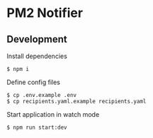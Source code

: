 # PM2 Notifier

## Development

Install dependencies
```
$ npm i
```

Define config files
```
$ cp .env.example .env
$ cp recipients.yaml.example recipients.yaml
```

Start application in watch mode
```
$ npm run start:dev
```
